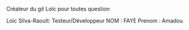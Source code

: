 Créateur du git Loïc pour toutes question

Loïc Silva-Raoult: Testeur/Développeur
NOM : FAYE Prenom : Amadou 
